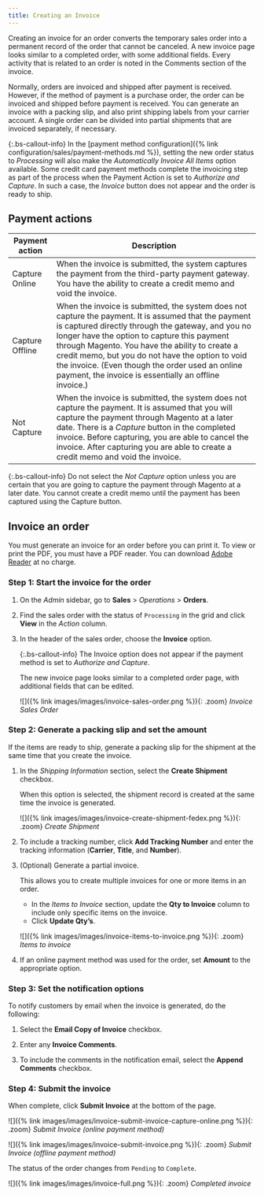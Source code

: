 ```yaml
---
title: Creating an Invoice
---
```


Creating an invoice for an order converts the temporary sales order into a permanent record of the order that cannot be canceled. A new invoice page looks similar to a completed order, with some additional fields. Every activity that is related to an order is noted in the Comments section of the invoice.

Normally, orders are invoiced and shipped after payment is received. However, if the method of payment is a purchase order, the order can be invoiced and shipped before payment is received. You can generate an invoice with a packing slip, and also print shipping labels from your carrier account. A single order can be divided into partial shipments that are invoiced separately, if necessary.

{:.bs-callout-info}
In the [payment method configuration]({% link configuration/sales/payment-methods.md %}), setting the new order status to _Processing_ will also make the _Automatically Invoice All Items_ option available. Some credit card payment methods complete the invoicing step as part of the process when the Payment Action is set to _Authorize and Capture_. In such a case, the _Invoice_ button does not appear and the order is ready to ship.

## Payment actions

|Payment action |Description
|--- |---
|Capture Online |When the invoice is submitted, the system captures the payment from the third-party payment gateway. You have the ability to create a credit memo and void the invoice.
|Capture Offline |When the invoice is submitted, the system does not capture the payment. It is assumed that the payment is captured directly through the gateway, and you no longer have the option to capture this payment through Magento. You have the ability to create a credit memo, but you do not have the option to void the invoice. (Even though the order used an online payment, the invoice is essentially an offline invoice.)
|Not Capture |When the invoice is submitted, the system does not capture the payment. It is assumed that you will capture the payment through Magento at a later date. There is a _Capture_ button in the completed invoice. Before capturing, you are able to cancel the invoice. After capturing you are able to create a credit memo and void the invoice.

{:.bs-callout-info}
Do not select the _Not Capture_ option unless you are certain that you are going to capture the payment through Magento at a later date. You cannot create a credit memo until the payment has been captured using the Capture button.

## Invoice an order

You must generate an invoice for an order before you can print it. To view or print the PDF, you must have a PDF reader. You can download [Adobe Reader][1] at no charge.

### Step 1: Start the invoice for the order

1. On the _Admin_ sidebar, go to **Sales** > _Operations_ > **Orders**.

1. Find the sales order with the status of `Processing` in the grid and click **View** in the _Action_ column.

1. In the header of the sales order, choose the **Invoice** option.

   {:.bs-callout-info}
   The Invoice option does not appear if the payment method is set to _Authorize and Capture_.

   The new invoice page looks similar to a completed order page, with additional fields that can be edited.

   ![]({% link images/images/invoice-sales-order.png %}){: .zoom}
   _Invoice Sales Order_

### Step 2: Generate a packing slip and set the amount

If the items are ready to ship, generate a packing slip for the shipment at the same time that you create the invoice.

1. In the _Shipping Information_ section, select the **Create Shipment** checkbox.

   When this option is selected, the shipment record is created at the same time the invoice is generated.

   ![]({% link images/images/invoice-create-shipment-fedex.png %}){: .zoom}
   _Create Shipment_

1. To include a tracking number, click **Add Tracking Number** and enter the tracking information (**Carrier**, **Title**, and **Number**).

1. (Optional) Generate a partial invoice.

   This allows you to create multiple invoices for one or more items in an order.

   - In the _Items to Invoice_ section, update the **Qty to Invoice** column to include only specific items on the invoice.
   - Click **Update Qty’s**.

   ![]({% link images/images/invoice-items-to-invoice.png %}){: .zoom}
   _Items to invoice_

1. If an online payment method was used for the order, set **Amount** to the appropriate option.

### Step 3: Set the notification options

To notify customers by email when the invoice is generated, do the following:

1. Select the **Email Copy of Invoice** checkbox.

1. Enter any **Invoice Comments**.

1. To include the comments in the notification email, select the **Append Comments** checkbox.

### Step 4: Submit the invoice

When complete, click **Submit Invoice** at the bottom of the page.

![]({% link images/images/invoice-submit-invoice-capture-online.png %}){: .zoom}
_Submit Invoice (online payment method)_

![]({% link images/images/invoice-submit-invoice.png %}){: .zoom}
_Submit Invoice (offline payment method)_

The status of the order changes from `Pending` to `Complete`.

![]({% link images/images/invoice-full.png %}){: .zoom}
_Completed invoice_

[1]: https://get.adobe.com/reader/
